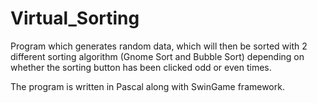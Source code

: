 # Virtual_Sorting

Program which generates random data, which will then be sorted with 2 different sorting algorithm (Gnome Sort and Bubble Sort) depending on whether the sorting button has been clicked odd or even times.

The program is written in Pascal along with SwinGame framework.
